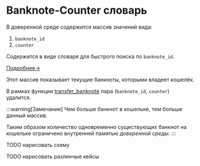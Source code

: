 # Banknote-Counter словарь


В доверенной среде
содержится массив значений
вида:
1. `banknote_id`
2. `counter`

Содержится в виде словаря
для быстрого поиска по `banknote_id`.

[Подробнее->](banknote-counter-dict.md)

Этот массив показывает
текущие банкноты,
которыми владеет кошелёк.

В рамках функции
[transfer_banknote](../../07-functions/transfer-banknote.md)
пара (`banknote_id`, `counter`) удалится.


:::warning[Замечание]
Чем больше банкнот в кошельке,
тем больше данный массив.

Таким образом количество одновременно
существующих банкнот на кошельке
ограничено внутренней памятью
*доверенной среды*.
:::


TODO нарисовать схему


TODO нарисовать разлинчые кейсы